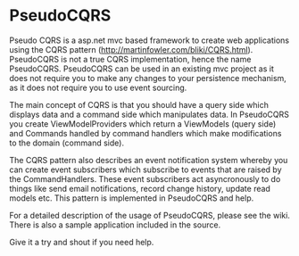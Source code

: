 PseudoCQRS
==========

Pseudo CQRS is a asp.net mvc based framework to create web applications using the CQRS pattern (http://martinfowler.com/bliki/CQRS.html). PseudoCQRS is not a true CQRS implementation, hence the name PseudoCQRS. PseudoCQRS can be used in an existing mvc project as it does not require you to make any changes to your persistence mechanism, as it does not require you to use event sourcing.

The main concept of CQRS is that you should have a query side which displays data and a command side which manipulates data.  In PseudoCQRS you create ViewModelProviders which return a ViewModels (query side) and Commands handled by command handlers which make modifications to the domain (command side). 

The CQRS pattern also describes an event notification system whereby you can create event subscribers which subscribe to events that are raised by the CommandHandlers.  These event subscribers act asyncronously to do things like send email notifications, record change history, update read models etc.  This pattern is implemented in PseudoCQRS and help.

For a detailed description of the usage of PseudoCQRS, please see the wiki.  There is also a sample application included in the source.

Give it a try and shout if you need help.
